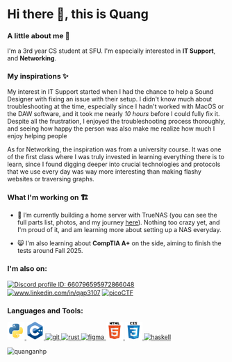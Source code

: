 <h1 align="left">Hi there 👋, this is Quang</h1>

<h3 align="left">A little about me 🌱</h3>

I'm a 3rd year CS student at SFU. I'm especially interested in **IT Support**, and **Networking**.

<h3 align="left">My inspirations ✨</h3>

My interest in IT Support started when I had the chance to help a Sound Designer with fixing an issue with their setup. I didn't know much about troubleshooting at the time, especially since I hadn't worked with MacOS or the DAW software, and it took me nearly _10 hours_ before I could fully fix it. Despite all the frustration, I enjoyed the troubleshooting process thoroughly, and seeing how happy the person was also make me realize how much I enjoy helping people

As for Networking, the inspiration was from a university course. It was one of the first class where I was truly invested in learning everything there is to learn, since I found digging deeper into crucial technologies and protocols that we use every day was way more interesting than making flashy websites or traversing graphs.

<h3 align="left">What I'm working on 🏗️</h3>

* 🌱 I’m currently building a home server with TrueNAS (you can see the full parts list, photos, and my journey [here](https://ca.pcpartpicker.com/b/QXyKHx)). Nothing too crazy yet, and I'm proud of it, and am learning more about setting up a NAS everyday.

* 😸 I'm also learning about **CompTIA A+** on the side, aiming to finish the tests around Fall 2025.

<h3 align="left">I'm also on:</h3>
<p align="left">
<a href="https://discord.gg/660796595972866048" target="blank"><img align="center" src="https://raw.githubusercontent.com/rahuldkjain/github-profile-readme-generator/master/src/images/icons/Social/discord.svg" alt="Discord profile ID: 660796595972866048" height="30" width="40" /></a>
<a href="www.linkedin.com/in/qap3107" target="blank"><img align="center" src="https://raw.githubusercontent.com/rahuldkjain/github-profile-readme-generator/master/src/images/icons/Social/linked-in-alt.svg" alt="www.linkedin.com/in/qap3107" height="30" width="40" /></a>
<a href="https://play.picoctf.org/users/Luck9" target="blank"><img align="center" src="https://picoctf.org/img/logos/picoctf-logo-horizontal-white.svg" alt="picoCTF" height="30" width="40" /></a>
</p>

<h3 align="left">Languages and Tools:</h3>
<p align="left"> 
  <a href="https://www.python.org" target="_blank" rel="noreferrer"> <img src="https://raw.githubusercontent.com/devicons/devicon/master/icons/python/python-original.svg" alt="python" width="40" height="40"/> </a> 
  <a href="https://www.w3schools.com/cpp/" target="_blank" rel="noreferrer"> <img src="https://raw.githubusercontent.com/devicons/devicon/master/icons/cplusplus/cplusplus-original.svg" alt="cplusplus" width="40" height="40"/> </a>
  <a href="https://git-scm.com/" target="_blank" rel="noreferrer"> <img src="https://www.vectorlogo.zone/logos/git-scm/git-scm-icon.svg" alt="git" width="40" height="40"/> </a>
  <a href="https://www.rust-lang.org" target="_blank" rel="noreferrer"> <img src="https://external-content.duckduckgo.com/iu/?u=https%3A%2F%2Fwww.vhv.rs%2Fdpng%2Fd%2F415-4150318_rust-programming-language-logo-hd-png-download.png&f=1&nofb=1&ipt=2df99fad88eeddf8c4439a54ddd6685f2a3ce8373b45ac4f6c25c85ac7c2dad7&ipo=images" alt="rust" width="40" height="40"/> </a>
  <a href="https://www.figma.com/" target="_blank" rel="noreferrer"> <img src="https://www.vectorlogo.zone/logos/figma/figma-icon.svg" alt="figma" width="40" height="40"/> </a> 
  <a href="https://www.w3.org/html/" target="_blank" rel="noreferrer"> <img src="https://raw.githubusercontent.com/devicons/devicon/master/icons/html5/html5-original-wordmark.svg" alt="html5" width="40" height="40"/> </a> 
  <a href="https://www.w3schools.com/css/" target="_blank" rel="noreferrer"> <img src="https://raw.githubusercontent.com/devicons/devicon/master/icons/css3/css3-original-wordmark.svg" alt="css3" width="40" height="40"/> </a> 
  <a href="https://www.haskell.org/" target="_blank" rel="noreferrer"> <img src="https://upload.wikimedia.org/wikipedia/commons/1/1c/Haskell-Logo.svg" alt="haskell" width="40" height="40"/> </a> 
 </p>

<p><img align="center" src="https://github-readme-stats.vercel.app/api/top-langs?username=quanganhp&show_icons=true&locale=en&layout=compact" alt="quanganhp" /></p>

